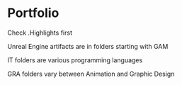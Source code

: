 # Portfolio

Check .Highlights first

Unreal Engine artifacts are in folders starting with GAM

IT folders are various programming languages

GRA folders vary between Animation and Graphic Design
